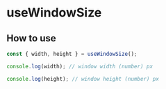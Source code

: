 # useWindowSize

## How to use

```ts
const { width, height } = useWindowSize();

console.log(width); // window width (number) px

console.log(height); // window height (number) px
```
